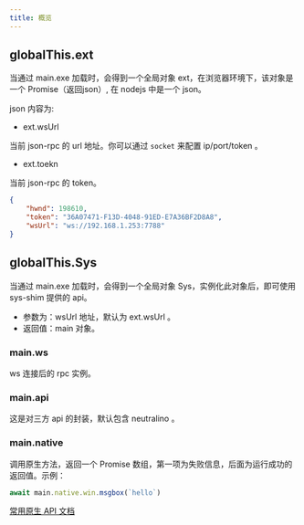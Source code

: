 ```yaml
---
title: 概览
---
```


## globalThis.ext

当通过 main.exe 加载时，会得到一个全局对象 ext，在浏览器环境下，该对象是一个 Promise（返回json）, 在 nodejs 中是一个 json。

json 内容为:

- ext.wsUrl

当前 json-rpc 的 url 地址。你可以通过 `socket` 来配置 ip/port/token 。

- ext.toekn

当前 json-rpc 的 token。


``` json
{
    "hwnd": 198610,
    "token": "36A07471-F13D-4048-91ED-E7A36BF2D8A8",
    "wsUrl": "ws://192.168.1.253:7788"
}
```

## globalThis.Sys

当通过 main.exe 加载时，会得到一个全局对象 Sys，实例化此对象后，即可使用 sys-shim 提供的 api。

- 参数为：wsUrl 地址，默认为 ext.wsUrl 。
- 返回值：main 对象。

### main.ws

ws 连接后的 rpc 实例。

### main.api

这是对三方 api 的封装，默认包含 neutralino 。

### main.native

调用原生方法，返回一个 Promise 数组，第一项为失败信息，后面为运行成功的返回值。示例：

``` js
await main.native.win.msgbox(`hello`)
```

[常用原生 API 文档](../roadmap.md)
